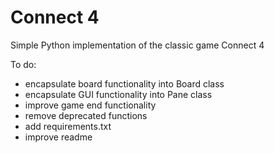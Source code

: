 # Connect 4

Simple Python implementation of the classic game Connect 4

To do:
- encapsulate board functionality into Board class
- encapsulate GUI functionality into Pane class
- improve game end functionality
- remove deprecated functions
- add requirements.txt
- improve readme
